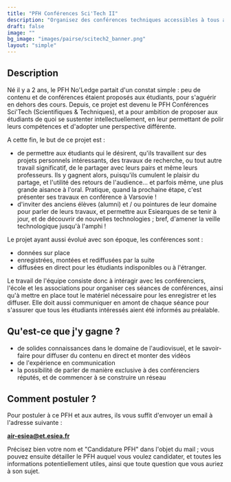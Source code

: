 ```yaml
---
title: "PFH Conférences Sci'Tech II"
description: "Organisez des conférences techniques accessibles à tous avec des pointures de leur domaine !"
draft: false
image: ""
bg_image: "images/pairse/scitech2_banner.png"
layout: "simple"
---
```


## Description
Né il y a 2 ans, le PFH No'Ledge partait d'un constat simple : peu de contenu
et de conférences étaient proposés aux étudiants, pour s'aguérir en dehors des
cours. Depuis, ce projet est devenu le PFH Conférences Sci'Tech (Scientifiques &
Techniques), et a pour ambition de proposer aux étudiants de quoi se sustenter
intellectuellement, en leur permettant de polir leurs compétences et d'adopter une
perspective différente.

A cette fin, le but de ce projet est :
- de permettre aux étudiants qui le désirent, qu'ils travaillent sur des
  projets personnels intéressants, des travaux de recherche, ou tout autre
  travail significatif, de le partager avec leurs pairs et même leurs
  professeurs. Ils y gagnent alors, puisqu'ils cumulent le plaisir du partage,
  et l'utilité des retours de l'audience... et parfois même, une plus grande
  aisance à l'oral. Pratique, quand la prochaine étape, c'est présenter ses
  travaux en conférence à Varsovie !
- d'inviter des anciens élèves (alumni) et / ou pointures de leur domaine pour
  parler de leurs travaux, et permettre aux Esiearques de se tenir à jour, et
  de découvrir de nouvelles technologies ; bref, d'amener la veille
  technologique jusqu'à l'amphi !

Le projet ayant aussi évolué avec son époque, les conférences sont : 
- données sur place
- enregistrées, montées et rediffusées par la suite
- diffusées en direct pour les étudiants indisponibles ou à l'étranger.

Le travail de l'équipe consiste donc à intéragir avec les conférenciers,
l'école et les associations pour organiser ces séances de conférences, ainsi
qu'à mettre en place tout le matériel nécessaire pour les enregistrer et les
diffuser. Elle doit aussi communiquer en amont de chaque séance pour s'assurer
que tous les étudiants intéressés aient été informés au préalable.

## Qu'est-ce que j'y gagne ?
- de solides connaissances dans le domaine de l'audiovisuel, et le savoir-faire
  pour diffuser du contenu en direct et monter des vidéos
- de l'expérience en communication
- la possibilité de parler de manière exclusive à des conférenciers réputés, et
  de commencer à se construire un réseau

## Comment postuler ?
Pour postuler à ce PFH et aux autres, ils vous suffit d'envoyer un email à
l'adresse suivante : 

**air-esiea@et.esiea.fr**

Précisez bien votre nom et "Candidature PFH" dans l'objet du mail ; vous pouvez
ensuite détailler le PFH auquel vous voulez candidater, et toutes les
informations potentiellement utiles, ainsi que toute question que vous auriez à
son sujet.
